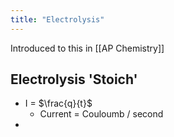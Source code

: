 ```yaml
---
title: "Electrolysis"
---
```


Introduced to this in [[AP Chemistry]]

## Electrolysis 'Stoich'

- I = $\frac{q}{t}$
	- Current = Couloumb / second
- 
